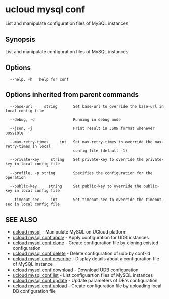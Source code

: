 # ucloud mysql conf

List and manipulate configuration files of MySQL instances

## Synopsis

List and manipulate configuration files of MySQL instances

## Options

```
  --help, -h   help for conf 

```

## Options inherited from parent commands

```
  --base-url     string       Set base-url to override the base-url in local config file 

  --debug, -d                 Running in debug mode 

  --json, -j                  Print result in JSON format whenever possible 

  --max-retry-times     int   Set max-retry-times to override the max-retry-times in local
                              config file (default -1) 

  --private-key     string    Set private-key to override the private-key in local config file 

  --profile, -p string        Specifies the configuration for the operation 

  --public-key     string     Set public-key to override the public-key in local config file 

  --timeout-sec     int       Set timeout-sec to override the timeout-sec in local config file 

```

## SEE ALSO

* [ucloud mysql](cli/cmd/ucloud/mysql)	 - Manipulate MySQL on UCloud platform
* [ucloud mysql conf apply](cli/cmd/ucloud/mysql/conf/apply)	 - Apply configuration for UDB instances
* [ucloud mysql conf clone](cli/cmd/ucloud/mysql/conf/clone)	 - Create configuration file by cloning existed configuration
* [ucloud mysql conf delete](cli/cmd/ucloud/mysql/conf/delete)	 - Delete configuration of udb by conf-id
* [ucloud mysql conf describe](cli/cmd/ucloud/mysql/conf/describe)	 - Display details about a configuration file of MySQL instance
* [ucloud mysql conf download](cli/cmd/ucloud/mysql/conf/download)	 - Download UDB configuration
* [ucloud mysql conf list](cli/cmd/ucloud/mysql/conf/list)	 - List configuartion files of MySQL instances
* [ucloud mysql conf update](cli/cmd/ucloud/mysql/conf/update)	 - Update parameters of DB's configuration
* [ucloud mysql conf upload](cli/cmd/ucloud/mysql/conf/upload)	 - Create configuration file by uploading local DB configuration file

